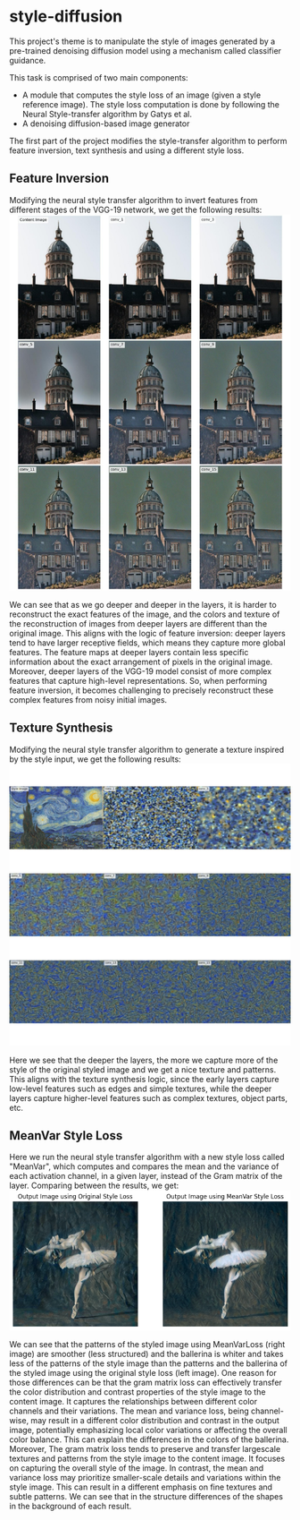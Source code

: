 # style-diffusion
This project's theme is to manipulate the style of images generated by a pre-trained denoising
diffusion model using a mechanism called classifier guidance.

This task is comprised of two main components:
* A module that computes the style loss of an image (given a style reference image). 
  The style loss computation is done by following the Neural Style-transfer algorithm by Gatys et al.
* A denoising diffusion-based image generator

The first part of the project modifies the style-transfer algorithm to perform feature inversion, text synthesis and using a different style loss.

## Feature Inversion
Modifying the neural style transfer algorithm to invert features from different stages of the
VGG-19 network, we get the following results:
![Feature Inversion](images/feature_inversion.jpg)

We can see that as we go deeper and deeper in the layers, it is
harder to reconstruct the exact features of the image, and the colors
and texture of the reconstruction of images from deeper layers are
different than the original image. This aligns with the logic of feature
inversion: deeper layers tend to have larger receptive fields, which
means they capture more global features. The feature maps at
deeper layers contain less specific information about the exact
arrangement of pixels in the original image. Moreover, deeper layers
of the VGG-19 model consist of more complex features that capture
high-level representations. So, when performing feature inversion, it
becomes challenging to precisely reconstruct these complex
features from noisy initial images.

## Texture Synthesis
Modifying the neural style transfer algorithm to generate a texture inspired by the style
input, we get the following results:
![Texture Synthesis](images/style_synthesis.jpg)

Here we see that the deeper the layers, the more we capture more of
the style of the original styled image and we get a nice texture and
patterns. This aligns with the texture synthesis logic, since the early
layers capture low-level features such as edges and simple textures,
while the deeper layers capture higher-level features such as
complex textures, object parts, etc.

## MeanVar Style Loss
Here we run the neural style transfer algorithm with a new style loss called "MeanVar", 
which computes and compares the mean and the variance of each activation channel, in a given layer,
instead of the Gram matrix of the layer.
Comparing between the  results, we get:
![Style Comparison](images/mean_var_comparison.png)

We can see that the patterns of the styled image using MeanVarLoss
(right image) are smoother (less structured) and the ballerina is
whiter and takes less of the patterns of the style image than the
patterns and the ballerina of the styled image using the original style
loss (left image).
One reason for those differences can be that the gram matrix loss
can effectively transfer the color distribution and contrast properties
of the style image to the content image. It captures the relationships
between different color channels and their variations. The mean and
variance loss, being channel-wise, may result in a different color
distribution and contrast in the output image, potentially
emphasizing local color variations or affecting the overall color
balance. This can explain the differences in the colors of the ballerina.
Moreover, The gram matrix loss tends to preserve and transfer largescale textures and patterns from the style image to the content
image. It focuses on capturing the overall style of the image. In
contrast, the mean and variance loss may prioritize smaller-scale
details and variations within the style image. This can result in a
different emphasis on fine textures and subtle patterns. We can see
that in the structure differences of the shapes in the background of
each result.
